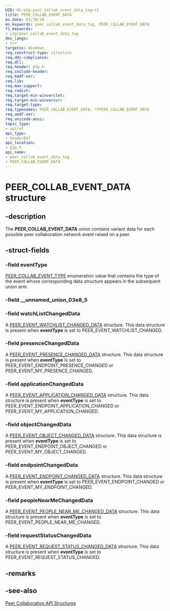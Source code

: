 ```yaml
---
UID: NS:p2p.peer_collab_event_data_tag~r1
title: PEER_COLLAB_EVENT_DATA
ms.date: 01/30/19
ms.keywords: peer_collab_event_data_tag, PEER_COLLAB_EVENT_DATA
f1_keywords:
- p2p/peer_collab_event_data_tag
dev_langs:
- c++
targetos: Windows
req.construct-type: structure
req.ddi-compliance: 
req.dll: 
req.header: p2p.h
req.include-header: 
req.kmdf-ver: 
req.lib: 
req.max-support: 
req.redist: 
req.target-min-winverclnt: 
req.target-min-winversvr: 
req.target-type: 
req.typenames: PEER_COLLAB_EVENT_DATA, *PPEER_COLLAB_EVENT_DATA
req.umdf-ver: 
req.unicode-ansi: 
topic_type:
- apiref
api_type:
- HeaderDef
api_location:
- p2p.h
api_name:
- peer_collab_event_data_tag
- PEER_COLLAB_EVENT_DATA
---
```


# PEER_COLLAB_EVENT_DATA structure


## -description

The <b>PEER_COLLAB_EVENT_DATA</b> union contains variant data for each possible peer collaboration network event raised on a peer.


## -struct-fields

### -field eventType

<a href="https://docs.microsoft.com/windows/desktop/api/p2p/ne-p2p-peer_collab_event_type">PEER_COLLAB_EVENT_TYPE</a> enumeration value that contains the type of the event whose corresponding data structure appears in the subsequent union arm.


### -field __unnamed_union_03e8_5

### -field watchListChangedData

A <a href="https://docs.microsoft.com/windows/desktop/api/p2p/ns-p2p-peer_event_watchlist_changed_data">PEER_EVENT_WATCHLIST_CHANGED_DATA</a> structure. This data structure is present when <b>eventType</b> is set to PEER_EVENT_WATCHLIST_CHANGED.


### -field presenceChangedData

A <a href="https://docs.microsoft.com/windows/desktop/api/p2p/ns-p2p-peer_event_presence_changed_data">PEER_EVENT_PRESENCE_CHANGED_DATA</a> structure. This data structure is present when <b>eventType</b> is set to PEER_EVENT_ENDPOINT_PRESENCE_CHANGED or PEER_EVENT_MY_PRESENCE_CHANGED.


### -field applicationChangedData

A <a href="https://docs.microsoft.com/windows/desktop/api/p2p/ns-p2p-peer_event_application_changed_data">PEER_EVENT_APPLICATION_CHANGED_DATA</a> structure. This data structure is present when <b>eventType</b> is set to PEER_EVENT_ENDPOINT_APPLICATION_CHANGED or PEER_EVENT_MY_APPLICATION_CHANGED.


### -field objectChangedData

A <a href="https://docs.microsoft.com/windows/desktop/api/p2p/ns-p2p-peer_event_object_changed_data">PEER_EVENT_OBJECT_CHANGED_DATA</a> structure. This data structure is present when <b>eventType</b> is set to PEER_EVENT_ENDPOINT_OBJECT_CHANGED or PEER_EVENT_MY_OBJECT_CHANGED.


### -field endpointChangedData

A <a href="https://docs.microsoft.com/windows/desktop/api/p2p/ns-p2p-peer_event_endpoint_changed_data">PEER_EVENT_ENDPOINT_CHANGED_DATA</a> structure. This data structure is present when <b>eventType</b> is set to PEER_EVENT_ENDPOINT_CHANGED or PEER_EVENT_MY_ENDPOINT_CHANGED.


### -field peopleNearMeChangedData

A <a href="https://docs.microsoft.com/windows/desktop/api/p2p/ns-p2p-peer_event_people_near_me_changed_data">PEER_EVENT_PEOPLE_NEAR_ME_CHANGED_DATA</a> structure. This data structure is present when <b>eventType</b> is set to PEER_EVENT_PEOPLE_NEAR_ME_CHANGED.


### -field requestStatusChangedData

A <a href="https://docs.microsoft.com/windows/desktop/api/p2p/ns-p2p-peer_event_request_status_changed_data">PEER_EVENT_REQUEST_STATUS_CHANGED_DATA</a> structure. This data structure is present when <b>eventType</b> is set to PEER_EVENT_REQUEST_STATUS_CHANGED.


## -remarks

## -see-also

<a href="https://docs.microsoft.com/windows/desktop/P2PSdk/collaboration-api-structures">Peer Collaboration API Structures</a>

